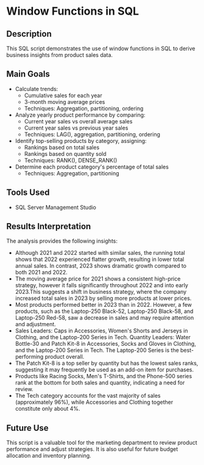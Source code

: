 # Window Functions in SQL

## Description
This SQL script demonstrates the use of window functions in SQL to derive business insights from product sales data.

## Main Goals
- Calculate trends:
  - Cumulative sales for each year 
  - 3-month moving average prices 
  - Techniques: Aggregation, partitioning, ordering
- Analyze yearly product performance by comparing:
  - Current year sales vs overall average sales
  - Current year sales vs previous year sales
  - Techniques: LAG(), aggregation, partitioning, ordering
- Identify top-selling products by category, assigning:
  - Rankings based on total sales
  - Rankings based on quantity sold
  - Techniques: RANK(), DENSE_RANK()
- Determine each product category's percentage of total sales
  - Techniques: Aggregation, partitioning

## Tools Used
- SQL Server Management Studio

## Results Interpretation
The analysis provides the following insights:
- Although 2021 and 2022 started with similar sales, the running total shows that 2022 experienced flatter growth, resulting in lower total annual sales. In contrast, 2023 shows dramatic growth compared to both 2021 and 2022.
- The moving average price for 2021 shows a consistent high-price strategy, however it falls significantly throughout 2022 and into early 2023.This suggests a shift in business strategy, where the company increased total sales in 2023 by selling more products at lower prices.
- Most products performed better in 2023 than in 2022. However, a few products, such as the Laptop-250 Black-52, Laptop-250 Black-58, and Laptop-250 Red-58, saw a decrease in sales and may require attention and adjustment. 
- Sales Leaders: Caps in Accessories, Women's Shorts and Jerseys in Clothing, and the Laptop-200 Series in Tech. Quantity Leaders: Water Bottle-30 and Patch Kit-8 in Accessories, Socks and Gloves in Clothing, and the Laptop-200 Series in Tech. The Laptop-200 Series is the best-performing product overall.
- The Patch Kit-8 is a top seller by quantity but has the lowest sales ranks, suggesting it may frequently be used as an add-on item for purchases. 
- Products like Racing Socks, Men's T-Shirts, and the Phone-500 series rank at the bottom for both sales and quantity, indicating a need for review.
- The Tech category accounts for the vast majority of sales (approximately 96%), while Accessories and Clothing together constitute only about 4%.

## Future Use
This script is a valuable tool for the marketing department to review product performance and adjust strategies. It is also useful for future budget allocation and inventory planning.
